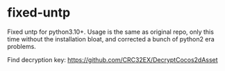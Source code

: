 # fixed-untp
Fixed untp for python3.10+. Usage is the same as original repo, only this time without the installation bloat, and corrected a bunch of python2 era problems.

Find decryption key: https://github.com/CRC32EX/DecryptCocos2dAsset
